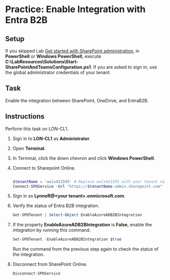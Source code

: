 # Practice: Enable Integration with Entra B2B

## Setup

If you skipped Lab [Get started with SharePoint administration](/Instructions/Labs/Get-started-with-SharePoint-administration.md), in **PowerShell** or **Windows PowerShell**, execute **C:\LabResources\Solutions\Start-SharePointAndTeamsConfiguration.ps1**. If you are asked to sign in, use the global administrator credentials of your tenant.

## Task

Enable the integration between SharePoint, OneDrive, and EntraB2B.

## Instructions

Perform this task on LON-CL1.

1. Sign in to **LON-CL1** as **Administrator**.
1. Open **Terminal**.
1. In Terminal, click the down chevron and click **Windows PowerShell**.
1. Connect to Sharepoint Online.

    ````powershell
    
    $tenantName = 'wwlx421595' # Replace wwlx421595 with your tenant name
    Connect-SPOService -Url "https://$tenantName-admin.sharepoint.com"
    ````

1. Sign in as **LynneR@\<your tenant\>.onmicrosoft.com**.
1. Verify the status of Entra B2B integration.

    ````powershell
    Get-SPOTenant | Select-Object EnableAzureADB2BIntegration
    `````

1. If the property **EnableAzureADB2BIntegration** is **False**, enable the integration by running this command.

    ````powershell
    Set-SPOTenant -EnableAzureADB2BIntegration $true
    ````

    Run the command from the previous step again to check the status of the integration.

1. Disconnect from SharePoint Online.

    ```powershell
    Disconnect-SPOService
    ````
